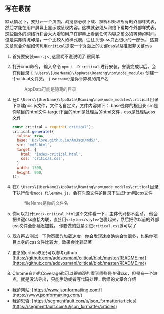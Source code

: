 ## 写在最前
默认情况下，要打开一个页面，浏览器必须下载、解析和处理所有的外部样式表，然后才能在用户屏幕上显示或呈现内容。这样就必须从网络下载**每个**外部样式表，这些额外的网络行程会大大增加用户在屏幕上看到任何内容之前必须等待的时间。 
但是实际情况却是，一个比较大的样式表，往往关键css只占很小的一部分。 这篇文章就会介绍如何利用`critical`提取一个页面上的关键css以及推迟非关键css

1. 首先要安装`node.js` ,这里就不说说明了  很简单
2. 打开cmd命令， 输入命令 `npm i -D critical`  进行安装，安装完成以后，会在你目录 `C:\Users\{UserName}\AppData\Roaming\npm\node_modules` 创建一个critical文件夹。 `{UserName}`是你计算机的用户名

	> AppData可能是隐藏的目录
3. 在`C:\Users\{UserName}\AppData\Roaming\npm\node_modules\critical`目录下新建pcs.js文件，文件名自定义，文件内容如下：
 base是你的根目录
 src是你项目的html文件
 target下面的html是处理后的html文件，css是处理后css文件
	```javascript
	const critical = require('critical');
	critical.generate({
	  inline: true,
	  base: 'D:/love.github.io/AmJson/md5/',
	  src: 'md5.html',
	  target: {
	    html: 'index-critical.html',
	    css: 'critical.css',
	  },
	  width: 1300,
	  height: 900,
	});
	```
4. 在`C:\Users\{UserName}\AppData\Roaming\npm\node_modules\critical`目录下执行命令`node fileName.js`，会在你源文件的目录下生成html和css文件
	>fileName是你的文件名
5. 你可以打开`index-critical.html`这个文件看一下，主体代码都不会动， 他会把关键css直接内联，直接用`<style></style>`包裹起来，然后把你以前的外部css文件全部延迟加载， 你要做的就是引进`critical.css`就可以了
6. 现在再去测试一下你页面的加载速度，你会发现速度确实会快很多，如果你项目本身的css文件比较大，效果会比较显著
7. 更多的critical知识可以参考github  [https://github.com/addyosmani/critical/blob/master/README.md](https://github.com/addyosmani/critical/blob/master/README.md)
8. Chrome自带的Coverage也可以很直观的看到哪些是关键css，但是有一个缺点，就是没法导出，只能手动或者写代码处理，后续的文章会介绍

+ 我的网站: [https://www.jsonformatting.com/](https://www.jsonformatting.com/)
+ 我的思否: [https://segmentfault.com/u/json_formatter/articles](https://segmentfault.com/u/json_formatter/articles)

